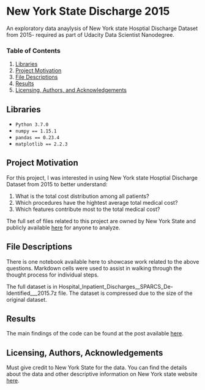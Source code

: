 # New York State Discharge 2015
An exploratory data anaylysis of New York state Hosptial Discharge Dataset from 2015- required as part of Udacity Data Scientist Nanodegree.

### Table of Contents

1. [Libraries](#libraries)
2. [Project Motivation](#motivation)
3. [File Descriptions](#files)
4. [Results](#results)
5. [Licensing, Authors, and Acknowledgements](#licensing)

## Libraries<a name="libraries"></a>

- `Python 3.7.0`
- `numpy == 1.15.1`
- `pandas == 0.23.4`
- `matplotlib == 2.2.3`

## Project Motivation<a name="motivation"></a>

For this project, I was interested in using New York state Hosptial Discharge Dataset from 2015 to better understand:

1. What is the total cost distribution among all patients?
2. Which procedures have the hightest average total medical cost?
3. Which features contribute most to the total medical cost?

The full set of files related to this project are owned by New York State and publicly available [here](https://health.data.ny.gov/Health/Hospital-Inpatient-Discharges-SPARCS-De-Identified/82xm-y6g8) for anyone to analyze.  


## File Descriptions <a name="files"></a>

There is one notebook available here to showcase work related to the above questions. Markdown cells were used to assist in walking through the thought process for individual steps.  

The full dataset is in Hospital_Inpatient_Discharges__SPARCS_De-Identified___2015.7z file. The dataset is compressed due to the size of the original dataset.

## Results<a name="results"></a>

The main findings of the code can be found at the post available [here](https://sam-bhandu.medium.com/dissecting-medical-costs-using-exploratory-data-analysis-1d8ead4ede64).

## Licensing, Authors, Acknowledgements<a name="licensing"></a>

Must give credit to New York State for the data.  You can find the details about the data and other descriptive information on New York state website [here](https://health.data.ny.gov/Health/Hospital-Inpatient-Discharges-SPARCS-De-Identified/82xm-y6g8). 
